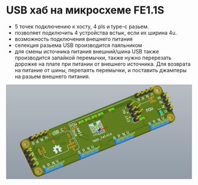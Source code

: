 # USB хаб на микросхеме FE1.1S

 - 5 точек подключению к хосту, 4 pls и type-c разьем.
 - позволяет подключить 4 устройства встык, если их ширина 4u.
 - возможность подключения внешнего питания
 - селекция разьема USB производится паяльником
 - для смены источника питания внешний/шина USB также производится запайкой перемычки, также нужно перерезать дорожке на плате при питании от внешнего источника. Для возврата на питание от шины, перепаять перемычки, и поставить джамперы на разьем внешнего питания.

![](/img/001.PNG)